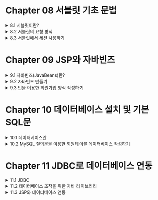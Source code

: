 # Chapter 08 서블릿 기초 문법  
<details>
  <summary> 8.1 서블릿이란?</summary>
  
- 서블릿은 Sun(사)에서 웹 프로그래밍(동적인 웹페이지 콘텐츠를 생성)을 제공하기 위해 JSP 이전에 나온 기술
- 서블릿의 자바 코드를 사용하기 때문에 자바의 많은 장점을 사용 가능한 반면, HTML, CSS및 자바 스크립트 그리고 웹 디자인과 연동하기에는 많은 단점이 있다. -> JSP를 만들었다.
- 단점이 많지만 서블릿의 존재 이유
  - JSP에는 없는 서버 측 프로그램의 기능
  - 대규모 프로젝트에 사용되는 프레임워크의 기술을 사용
  
### 8.1.1 이클립스로 서블릿 만들기
  
**[ ExampleServlet01.java ]** (ch08 -> new -> servlet)(.java이지만 servlet 코드이다)
```java
package ch08;
import java.io.IOException;
import java.io.PrintWriter;

import javax.servlet.ServletException;
import javax.servlet.annotation.WebServlet;
import javax.servlet.http.HttpServlet;
import javax.servlet.http.HttpServletRequest;
import javax.servlet.http.HttpServletResponse;

@WebServlet("/ch08/exampleServlet01")                         // 서블릿 호출 될 이름을 선언한다.
public class ExampleServlet01 extends HttpServlet {           // 서블릿으로 만들기 위해서는 반드시 상속해야 하는 클래스이다.
@Override
  protected void service(HttpServletRequest request, HttpServletResponse response) 
            throws ServletException, IOException {
  response.setContentType("text/html; charest=EUC-KR");       // 브라우저로 응답할 때의 타입과 캐릭터 셋을 결정한다.
  PrintWriter out = response.getWriter();                     // 브라우저에 출력하기 위한 스트림이다.
  //html 시작
  out.println("<html>");
  out.println("<body>");
  out.println("<h1>이클립스로 서블릿 만들기</h1>");
  out.println("</body>");
  out.println("</html>");
  //html 끝
  }
}
```
  
  ---

### 8.1.2 서블릿의 주요 클래스
1. **HttpServlet**
- 서블릿을 만들기 위해 반드시 상속해야 할 필수 클래스
- 존재 목적 자체가 서블릿을 만들기 위해 제공되는 클래스

|메서드|설명|
|:---:|---|
|void init()|서블릿의 객체가 생성될 때 호출되는 메서드|
|void destroy()|서블릿의 객체가 메모리에서 사라질 때 호출되는 메서드|
|void service(request, response)|서블릿의 요청이 있을 때 호출되는 메서드|
|void doGet(request, response)|html에서 form의 메서드가 get일 때 호출되는 메서드|
|void doPost(request, response)|html에서 form의 메서드가 post일 때 호출되는 메서드


2. **HttpServletRequest**
- 클라이언트가 데이터를 입력하거나 또는 클라이언트에 대한 정보에 대한 요청 값을 가지고 있는 클래스

|메서드|설명|
|:---:|---|
|String getParameter(name)|name에 할당된 값을 반환하며 지정된 파라미터 값이 없으면 null 값을 반환한다.|
|String[] getParaneterValues(name)|name의 모든 값을 String 배열로 반환한다.|
|Enumeration getParameterNames()|요청에 사용된 모든 파라미터 이름을 java.util.Enumeration 타입으로 반환한다.|
|void setCharacterEncoding(env)|post 방식으로 요청된 문자열의 character encoding을 설정한다.|

3. **HttpServletResponse**
- 클라이언트가 요청한 정보를 처리하고 다시 응답하기 위한 정보를 담고 있는 클래스
 
|메서드|설명|
|:---:|---|
|void setHeader(name, value)|응답에 포함될 Header를 설정한다.|
|void setContentType(type)|출력되는 페이지의 contentType을 설정한다.|
|String getCharacterEncoding()|응답 페이지의 문자 인코딩 Type을 반환한다.|
|void sendRedirect(url)|지정된 URL로 요청을 재전송한다.|

4. **HttpSession**
- 클라이언트가 세션의 정보를 저장하고 세션 기능을 유지하기 위해서 제공되는 클래스

|메서드|설명|
|:---:|---|
|String getId()|해당 세션의 세션 ID를 반환한다.| 
|long getCreationTime()|세션의 생선된 시간을 반환한다.|
|long getLastAccessedTime()|클라이언트 요청이 마지막으로 시도된 시간을 반환한다.|
|void setMaxInactiveInterval(time)|세션을 유지할 시간을 초단위로 설정한다.|
|in getMaxInactiveInterval()|setMaxInactiveInterval(time)로 지정된 값을 반환한다. 기본값은 30분이다.|
|boolean isNew()|클라이언트 세션 ID를 할당하지 않은 경우 true 값을 반환한다.|
|void invalidate()|해당 세션을 종료 시킨다.|
  
  ---

### 8.1.3 서블릿의 라이프 사이클  

서블릿은 클라이언트가 브라우저에서 서블릿으로 요청을 하면 해당 서블릿은 언제 객체가 만들어지고 언제 기존에 객체를 재활용하고 언제 종료가 되는지 다른 라이프 사이클이 존재한다.

- init() : 서블릿이 처음으로 요청이 되어 객체가 생성될 때 호출되는 메서드
- service() : 클라이언트가 요청이 있을 때 마다 호출되는 메서드
- destroy() : 서블릿 서비스의 종료 및 재시작 그리고 서블릿 코드가 수정이 될 때 호출되는 메서드
- doGet() : 클라이언트를 요청할 때 form의 메서드가 get 방식일 때 호출되는 메서드
- doPost() : 클라이언트를 요청할 때 form의 메서드가 post 방식일 때 호출되는 메서드

`클라이언트 서블릿 요청 -> init(최초 한 번 호출) -> service, doGet, doPost(반복적 호출) -> destroy(마지막 한 번 호출)`

**[ ExampleServlet02.java ]** (서블릿 코드 작성)
```java
package ch08;

import java.io.IOException;...
@WebServlet("/ch08/exampleServlet02")       // 서블릿 맵핑 이름을 선언한다.
public class ExampleServlet02 extends HttpServlet {

  @Override
  public void init(ServletConfig config) throws ServletException {
    System.out.println("init 호출");        // 톰캣 서버 콘솔 화면에 출력을 한다.
  }
  @Override
  public void destroy() {
    System.out.println("destroy 호출");
  }
  @Override
  protected void service(HttpServletRequest request, HttpServletResponse response) throws ServletException, IOException {
    System.out.println("service 호출");
  }
}
```
</details>

<details>
  <summary>8.2 서블릿의 요청 방식</summary>
  
- 브라우저에서 페이지 간에 통신할 수 있는 대표적인 방법은 `get`, `post`방식이 있다.

### 8.2.1 get 방식  

URL을 통해서 전송되며, URL이 노출되기 때문에 보안적인 내용은 작성하면 안된다.
  
**[ getJsp.jsp ]** (.jsp 파일 작성)
```jsp
<%@ page contectType="text/html; charset=EUC-KR"
    pageEncoding="EUC-KR"%>
<html>
<body>
<h1>Get Servlet 방식</h1>
<form method="get" action="getServlet">
msg : <input name="msg">
<input type="submit" value="전송">
</form>
</body>
</html>
```
  
**[ GetServlet.java ]** (서블릿 코드 작성)
```java
package ch08;

import java.io.IOException;...
import java.io.PrintWriter;
  
@WebServlet("/GetServlet")
public class GetServlet extends HttpServlet {
  
  @Override
  protected void doGet (HttpServletRequest request, HttpServletResponse response)
            throws ServletException, IOException {
    String msg = request.getParameter("msg");
    response.setContentType("text/html; charset="EUC-KR");
    PrintWriter out = response.getWriter();
  
    out.println("<html>");
    out.println("<body>");
    out.println("<h1>Get Servlet 방식</h1>");
    out.println("<h2>msg : " + msg + "</h2>");
    out.println("</body>");
    out.println("</html>");
  }
}
```
  ---

### 8.2.2 post 방식

get 방식과 다르게 url 상에 노출은 되지 않고 html 헤더 값에 값이 전송되는 방식이다.
  
**[ postJsp.jsp ]** (.jsp 파일 작성)
```jsp
<%@ page contentType="text/html; charest=EUC-KR%>
<html>
<body>
<h1>Post Servlet 방식</h1>
<form method="post" action="postServlet">
id : <input name="id><br/>
pwd : <input type="password" name="pwd'><br/>
email : <input name="eamail"><br/>
<input type="submit" value="가입">
</form>
</body>
</html>
```
  
**[ PostServlet.java ]** (서블릿 코드 작성)
```java
package ch08;
  
import java.io.IOException;...
import java.io.PrintWriter;
  
@WebServlet("/PostServlet")
public class PostServlet Extends HttpServlet {
  @Override
  protected void doPost (HttpServletRequest request, HttpServletResponse Response)
            throws ServletException, IOException {
  
    request.setCharacterEncoding("EUC-KR");
    Stirng id = request.getParameter("id");
    String pwd = request.getParameter("pwd");
    Stirng email = request.getParameter("email");
    response.setContentType("text/html; charset="EUC-KR");
    PrintWriter out = response.getWriter();
             
    out.println("<html>");
    out.pritnln("<body>");
    out.println("<h1>Post Servlet 방식</h1>");
    out.pritnln("<h3>id : "+ id + "</h3>");
    out.println("<h3>pwd : "+ pwd + "</h3>");
    out.println("<h3>email : "+ pwd + "</h3>");
    out.pritnln("</body>");
    out.pritnln("</html>");
  }
}
```    
</details>

<details>
<summary>8.3 서블릿에서 세션 사용하기</summary>
  
로그인 및 로그아웃에 필요한 JSP 및 서블릿 리스트
  - LoginServlet.java : 세션 처리 기능이 있는 서블릿
  - login.jsp : 로그인 입력 및 로그인 jsp 페이지
  - logout.jsp : 로그아웃 처리 jsp 페이지
 
## 8.3.1 세션
클라이언트(브라우저)와 서버(톰캣)와 통신의 연속성을 유지하기 위해 사용되는 기술 
  
**[ login.jsp ]** (로그인 기능이 있는 jsp 페이지 작성)
```jsp
<%@ page contentType="text/html; charset=EUC-KR%>
<%
    String id = (String)session.getAttribute("idkey");        // 세션에서 idkey 라는 키 값으로 id 값을 리턴한다.
%>
<html>
<body>
<h1>Servlet 세션</h1>
<%
    if(id!=null) {        // 세션에서 가져온 id 값이 null이 아니라면
%>
<%=id%>님 반갑습니다.<p/>
<a href='longout.jsp'>로그아웃</a>
<%
    }else{        // 세션에서 가져온 id 값이 null 이라면
%>
    <form method="post" action="loginServlet">        // loginServlet 으로 post를 수행
    id = <input name="id"><br/>
    pwd = <input type="password" name="pwd"><br/>
    <input type="submit" value "로그인">
    </form>
    <%} %>
</body>
</html>
```

**[ LoginServlet.java ]** (login.jsp에 입력한 id, pwd를 세션 처리를 위한 서블릿 코드 작성)                                    
```java
package ch08;                                    
                                    
import java.io.IOException;...                                    
                                    
@WebServlet("/LoginServlet")
public class LoginServlet extends HttpServlet {
                                 
    @Override
    protected void doPost(HttpServletRequest request, HttpServletResponse response)                       
              throws ServletException, IOException {             
        String id = request.getParameter("id");       // login.jsp에서 입력한 id 값의 문자열을 리턴한다.                  
        String pwd = request.getParameter("pwd");       // login.jsp에서 입력한 pwd 값의 문자열을 리턴한다.
                                               
        if(id!=null&&pwd!=null) {
            HttpSession session = request.getSession();         // 요청객체에서 세션을 리턴한다.
            sesion.setAttribute("idKey",id);       // 세션에 idkey라는 값으로 id 값을 저장합니다.  
        }
        response.sendRedirect("login.jsp");       // login.jsp로 응답페이지를 
    }      
}                                         
``` 
                                         
**[ logout.jsp ]** (로그아웃 기능을 위한 jsp 파일 작성)
                                         
```jsp
<%@ page contentType="text/html; charset=EUC-KR"%>
<%
      session.invalidate();        // 현재 클라이언트의 세션 객체를 서버에 제거한다.
      response.sendRedirect("login.jsp");        // login.jsp로 응답페이지를 설정
%>
```                                       
</details>

# Chapter 09 JSP와 자바빈즈
 
<details>
  <summary>9.1 자바빈즈(JavaBeans)란?</summary>
  
  - 자바빈즈의 사용 목적
    - JSP 페이지에 HTML을 제외한 많은 JSP 코드들이 있어 JSP 페이지를 이해하기 어려워진다.
  
    - 관련이 있는 데이터들은 각각의 데이터들을 다루는 것보다는 하나의 클래스를 설계하여 하나의 단위로 다루는 것이 훨씬 효율적이다.
  
    - 효율성, 재사용성 등의 장점을 가진다.
  
    > JSP 안의 자바 코드들이 담당했던 일들을 독립적으로 처리하기 위한 부품과도 같다.
  
  <p align = "center"><img src="https://user-images.githubusercontent.com/106001755/171337109-4c21df07-399d-4050-8c56-c6e5fede82c2.png"></p>
  
  <div align="center">
  자바빈즈를 이용한 JSP 프로그래밍
  </div>
  
  - 자바 빈
    - 자바 프로그램에서 **특정한 작업인 비즈니스 로직을 독립적으로 수행하는 하나의 프로그램 단위**
  
    - 큰 프로그램에서 독립적으로 수행되는 하나의 작은 프로그램 부품을 컴포넌트한다.
  
  - 자바빈즈의 장점
    - JSP 페이지가 복잡한 자바 코드로 구성되는 것을 피할 수 있다.
  
    - **JSP 페이지에 HTML 코드와 쉽고 간단한 자바 코드만을 구성할 수 있다.**
  
    - 한 번 작성된 자바 빈즈를 **여러 응용 프로그램에서 재사용이 가능하다.**
      > 프로그램의 개발 기간도 단축된다.
  
  </details>

  <details>
  <summary>9.2 자바빈즈 만들기</summary>
  
  ### 9.2.1 빈 작성
    
  1. 정보를 저장하는 변수는 모두 **private**로 선언한다.
    
  2. private로 선언된 변수의 값을 **저장**하는 **메서드**를 만든다. 메서드의 이름은 **setXxx()** 형식으로 만든다.
     > Xxx는 변수의 이름과 같으며, **첫 글자는 대문자**이다.
    
  3. private로 선언된 변수의 값을 **가져오는** 메서드를 만든다. 메서드의 이름은 **getXxx()** 형식으로 만든다.
     > Xxx는 변수의 이름과 같으며, **첫 글자는 대문자**이다.
    
  4. setXxx() 메서드와 getXxx() 메서드를 **public**으로 선언하여 둔다.
    
  보기 1: 클래스 형식(빈즈의 형식)
  <p align="center"><img src="https://user-images.githubusercontent.com/106001755/171339120-461814e7-4061-4a55-83ba-400eaf7cbae0.png"></p>
   
  보기 2: 이름을 저장할 빈즈 만들기
  <p align="center"><img src="https://user-images.githubusercontent.com/106001755/171339229-8cd0a198-72f3-47d0-9670-0345c0868dda.png"></p>
    
  보기 3: 전체 보기
  <p align="center"><img src="https://user-images.githubusercontent.com/106001755/171339365-988ce534-03f4-4a26-b41d-8fdb31f049dd.png"></p>

  - **setXxx() 메서드**를 **setter**라고 부르고, **getXxx() 메서드**를 **getter**라고 부른다.
    
  - 빈을 이용한 간단한 JSP 프로그래밍
    
    1. 아래와 같은 경로로 패키지를 생성한다.
    
    <p align="center"><img src="https://user-images.githubusercontent.com/106001755/171340625-d4787747-d3c2-41c6-9fbe-238b33278931.png"></p>
    
    2. 다음과 같이 소스를 src의 ch09 package에 작성하고 저장한다.
    <p align="center"><img src="https://user-images.githubusercontent.com/106001755/171340715-6d3bf85b-9d73-47e6-bf48-87282f2501b9.png"></p>
    
[ SimpleBean.java ] (빈을 이용한 간단한 JSP 프로그래밍)
    
```java
package ch09;
    
public class SimpleBean {
  private Stirng message = "";
    
  public Stirng getMessage() {
    return message;
  }
      
  public void setMessage(String message) {
    this.message = message;
  }
}
```

---
    
### 9.2.2 빈 컴파일
  
  - 작성한 순수 자바 파일을 컴퓨터 내부에서 실질적으로 사용할 수 있도록 하기 위해서 하는 작업
    
  - SimpleBean.java 파일이 컴파일되어 SimpleBean.class 파일이 생성된다.
    
    <p align="center"><img src="https://user-images.githubusercontent.com/106001755/171341330-dc174464-0e7d-42b2-b734-e8209d16844a.png"></p>

---
    
  ### 9.2.3 빈을 이용하는 JSP 파일 작성
    
  - 빈 태그
    
  |빈 관련 태그|내용|
  |---|---|
  |<jsp:useBean id="..." class="..." scope"..."/>|빈을 생성하여 둡니다.|
  |<jsp:setProperty name="..." property="..." value="..."/>|빈에 값을 저장한다.|
  |<jsp:getProperty name="..." property="..."/>|빈의 값을 가져온다.|
  
  - scope(생성한 빈이 살아있는(유효한) 영역)의 종류
    - page : 해당 JSP 페이지 내에서만 존재
    - request : 사용자의 요청을 처리하는 동안 존재
    - session : 사용자가 최초에 접속하여 세션이 종료되기까지 존재
    - application : 해당 어플리케이션이 살아 있는 동안 함께 존재
    
    
  보기 1 : 빈을 생성하기
  <p align="center"><img src="https://user-images.githubusercontent.com/106001755/171342464-c2e6a37e-0c16-4774-8dd4-01068dcbcc69.png"></p>
    
  보기 2: 빈에 값을 넣기
  <p align="center"><img src="https://user-images.githubusercontent.com/106001755/171342534-1af11742-11d9-48cf-9a04-283fc2e8f41d.png"></p>
    
  보기 3: 빈의 저장된 값을 가져오기
  <p align="center"><img src="https://user-images.githubusercontent.com/106001755/171342596-8c073718-c4af-4670-b2fe-73092b3dfef1.png"></p>

  **빈을 이용한 JSP 파일 예제**
  1. 빈을 사용하는 JSP 파일을 작성하고 저장한다.
  
                                                                                                                             [ simpleBean.jsp ]        
  ```jsp
  <%@ page contentType="text/html;charset=EUC-KR" %>
  <jsp:useBean id="test" class="ch09.SimpleBean" scope="page" />
  <jsp:setProperty name="test" property="message" value="빈을 쉽게 정복하자!" />
  <html>
  <body>
  <h1>간단한 빈 프로그래밍</h1>
  <br/>
  Message: <jsp:getProperty name="test" property="message" />
  </body>
  </html>
  ```
  
 2. 결과값 확인
 <p align="center"><img src="https://user-images.githubusercontent.com/106001755/171343345-6c8ad61e-6da1-4dd5-9ea1-449298d9e4f4.png"></p>
    
  </details>
 
 <details>
 <summary>9.3 빈을 이용한 회원가입 양식 작성하기</summary>
 
 ### 9.3.1 회원가입 입력 폼 작성  
   
 **회원가입 입력 폼 부분**  

 1. 회원으로부터 입력받을 폼을 만들기 위한 jsp 페이지를 작성하고 저장한다.
 
 ```jsp
 <%@ page contentType="text/html; charset=EUC-KR" %>
<html>
<head>
<title>회원가입</title>
<link href="style.css" rel="stylesheet" type="text/css">
<script language="JavaScript" src="script.js"></script>
</head>
<body bgcolor="#996600">
<table width="500" align="center" cellspacing="0" cellpadding="5" >
  <tr> 
    <td align="center" valign="middle" bgcolor="#FFFFCC"> 
      <table  border="1" cellspacing="0" cellpadding="2"  align="center">
        <form name="regForm" method="post" action="memberProc.jsp">
          <tr align="center" bgcolor="#996600"> 
            <td colspan="3"><font color="#FFFFFF"><b>회원 가입</b></font></td>
          </tr>
           <tr> 
            <td width="100">아이디</td>
            <td width="200"><input name="id" size="15"></td>
            <td width="200">아이디를 적어 주세요.</td>
          </tr>
          <tr> 
            <td>패스워드</td> 
            <td><input type="password" name="pwd" size="15"></td>
            <td>패스워드를 적어주세요.</td>
          </tr>
          <tr> 
            <td>패스워드 확인</td>
            <td><input type="password" name="repwd" size="15"></td>
            <td>패스워드를 확인합니다.</td>
          </tr>
          <tr> 
            <td>이름</td>
            <td><input name="name" size="15"></td>
            <td>고객실명을 적어주세요.</td>
          </tr>  
           <tr>
            <td>생년월일</td>
            <td><input name="birthday" size="27"></td>
            <td>생년월일을 적어주세요.</td>
          </tr>
          <tr>  
            <td>이메일</td>
            <td><input name="email" size="20"></td>
            <td>이메일을 적어주세요.</td>
          </tr>
          <tr> 
            <td colspan="3" align="center"> 
             <input type="button" value="회원가입" onclick="inputCheck()"> &nbsp; 
             <input type="reset" value="다시쓰기"> 
            </td>
          </tr>
        </form>
      </table>
    </td>
  </tr>
</table>
</body>
</html>
```          
          
2. 브라우저를 통해 작성한 입력 폼을 확인   
   
 <p align="center"><img src="https://user-images.githubusercontent.com/106001755/171344787-87498494-ebf5-44fe-a2eb-441f5f528a00.png"></p>

---
   
### 9.3.2 회원정보를 처리하기 위한 빈 작성

**회원정보 처리 부분**
   
01 회원정보 처리를 위한 빈을 작성하고 저장한다.
   
```java
package ch09;
   
public class MemberBean {
   
   private String id;
   private String pwd;
   private String name;
   private String birthday;
   private String email;
   
   public String getId() {
      return id;
   }
   public void setId(String id) {
      this.id = id;
   }
   public String getPwd() {
      return pwd;
   }
   public void setPwd(String pwd) {
      this.pwd = pwd;
   }
   public String getName() {
      return name;
   }
   public void setName(String name) {
      this name = name;
   }
   public String getBirthday() {
      return birthday;
   }
   public void setBirthday(String birthday) {
      this.birthday = birthday;
   }
   public String getEmail() {
      return email;
   }
   public void setEmail(String email) {
      this.email = email;
   }
}
   
```
   
02 작성을 완료한 java 파일을 저장한다.
   
---
   
### 9.3.3 회원입력 정보확인 
   
**회원입력 정보확인 부분**   
   
01 사용자가 입력한 정보를 화면에 출력하는 파일을 코딩하고 저장한다.
[ member.jsp ]
```jsp

<%@ page contentType="text/html; charset=EUC-KR" %>
<% 
request.setCharacterEncoding("EUC-KR");
%>
<jsp:useBean id="regBean" class=“ch09.MemberBean"/>
<jsp:setProperty name="regBean" property="*"  />  // member.jsp에서 변수값 모두 저장
<html>
    <head>
    <title>회원가입 확인</title>
    <link href="style.css" rel="stylesheet" type="text/css">
</head>
<body bgcolor="#996600">
<table width="80%"align="center" cellspacing="0" cellpadding="5" >
  <tr> 
    <td align="center" valign="middle" bgcolor="#FFFFCC">
  <table width="90%" border="1" cellspacing="0" cellpadding="2＂ align="center">
        <form name="regForm" method="post" action="memberInsert.jsp">
          <tr align="center" bgcolor="#996600"> 
            <td colspan="3"><font color="#FFFFFF"><b> 
              <jsp:getProperty name="regBean" property="name" />
              회원님이 작성하신 내용입니다. 확인해 주세요</b></font></td>
          </tr>
          <tr> 
            <td width="24%">아이디</td>
            <td width="41%"><jsp:getProperty name="regBean" property="id" /></td>
          </tr>
          <tr> 
            <td>패스워드</td>
            <td> <jsp:getProperty name="regBean" property="pwd" /></td>
          </tr>
          <tr>
            <td>이름</td>
            <td> <jsp:getProperty name="regBean" property="name" /></td>
          </tr>
          <tr> 
            <td>생년월일</td>
            <td> <jsp:getProperty name="regBean" property="birthday" /></td>
          </tr>
          <tr>
            <td>이메일</td>
            <td><jsp:getProperty name="regBean" property="email" /></td>
          </tr>
          <tr> 
            <td colspan="2" align="center"> 
          <input type="button" value="확인완료"> &nbsp;
               <input type="button" value="다시쓰기" onClick="history.back()"> 
             </td>
          </tr>
        </form>
      </table>
    </td>
  </tr>
</table>
</body>
</html>
```
  
02 실행 결과(비밀번호를 잘못 입력했을 경우)
  
<p align="center"><img src="https://user-images.githubusercontent.com/106001755/171348736-88fd83ff-fc17-45ae-91a1-39210faeec84.png"></p>

(정상 작동)
  
<p align="center"><img src="https://user-images.githubusercontent.com/106001755/171348919-401b8f31-a687-42ee-9e39-19353d4b6ba6.png"></p>

 </details>

# Chapter 10 데이터베이스 설치 및 기본 SQL문

<details>
<summary>10.1 데이터베이스란</summary>

### 10.1.1 데이터베이스 & DBMS
  
- 데이터베이스
  - 많은 자료들을 특정한 규칙에 맞게 대용량의 저장장치에 보관하여 필요한 업무에 사용하는 자료의 저장 창고
                                                                                                                                 
- DBMS(DataBase Management System)
  - 저장된 데이터를 읽고 변경, 추가, 삭제                                                                            
  - 종류 : Oracle, MS-SQL, My-SQL 등
                                                                                                                                   
예를 들어 전화번호 목록을 검색한다고 했을 때 전화번호 목록은 데이터베이스라는 저장장치에 저장되어 있고, DBMS라는 프로그램을 통해 데이터베이스 안에 저장되어 있는 전화번호를 읽고, 쓰고, 삭제하고, 변경할 수 있는 것이다. 그리고 DBMS는 다른 프로그램과 연동이 되어서 데이터베이스에 접근할 수 있다.
> DBMS는 DBMS에서 자체적으로 데이터베이스에 접근할 수 있고, 또 다른 프로그램과 연동이 되어서 그 프로그램에서 데이터베이스의 데이터에 접근할 수 있게 한다.
</details>
<details>
<summary>10.2 MySQL 질의문을 이용한 회원테이블 데이터베이스 작성하기</summary>  

### 10.2.1 데이터베이스의 구성
                                                                                                                                   
- 데이터베이스 용어 
                                                                                                                                   
  - 데이터베이스
    - 다수의 테이블이 모여있는 공간
                                                                                                                                   
  - 테이블
    - 다수의 속성과 레코드가 모여있는 공간
                                                                                                                                   
  - 열, 속성(Attribute)                                                                                                                                 
    - 하나의 행(가로)를 이루고 있는 다수의 속성
    - 테이블에서 각각의 세로로 구분되는 부분
                                                                                                                                   
  - 레코드
    - 테이블에서 행(가로)에 해당되는 부분
    - 여러 속성값의 집합
                                                                                                                                   
  - Primary Key(기본키)
    - 레코드를 구분할 수 있도록 유일한 값을 가지는 속성                                                                                                                             
                                                                                                                                   
<p align="center"><img src="https://user-images.githubusercontent.com/106001755/171786657-a2653c3e-bf5a-46f0-80fd-6b3d846731fc.png"></p>
                                                                                                                                   
<div align="center">
릴레이션 스키마와 인스턴스 
</div>
                                                                                                                                  
- 데이터형                                                                                                                                   
<p align="center"><img src="https://user-images.githubusercontent.com/106001755/171788478-747e9352-3d21-4db4-aa45-f0231e63bf6c.png"></p>
                                                                                                                                   
### 10.2.2 회원 테이블 만들기                                                 

- 회원 테이블 만들기                                                                                                                                   
                                                                                                                                   
<p align="center"><img src="https://user-images.githubusercontent.com/106001755/171788850-dac68720-4780-449d-bb19-fd2379b87c36.png"></p>
                                                                                                                                   
- 데이터베이스 생성                                                                                                                                   
                                                                                                                                   
<p align="center"><img src="https://user-images.githubusercontent.com/106001755/171788913-28b8f089-8a91-4ac7-957c-dac37a61dce9.png"></p>
 
- 데이터베이스 사용                                                                                                                                   
                                                                                                                                   
<p align="center"><img src="https://user-images.githubusercontent.com/106001755/171788980-434e79f5-1969-41e9-8550-94ce336f74c7.png"></p>
                                                                                                                                   
 
- HeidiSQL을 이용해 DB의 테이블 생성

1. mydb 데이터베이스 생성                                                                                                                                   
  > [쿼리]에서 명령어 입력 -> F9 클릭
                                                                                                                                                                       
                                                                                                                                   
<p align="center"><img src="https://user-images.githubusercontent.com/106001755/171790680-83f2f106-c7a1-46a2-bd2b-dcaa7f62259b.png"></p>
   
2. 테이블 생성                                                                                                                                   
                                                                                                                                   
<p align="center"><img src="https://user-images.githubusercontent.com/106001755/171791258-2b735dbf-e9ee-4374-ba53-2f1218e1ace3.png"></p>
                                                                                                                                   
- 회원테이블                                                                                                                                   
<p align="center"><img src="https://user-images.githubusercontent.com/106001755/171791394-de329a78-baba-4586-b38d-507ec7e7d185.png"></p>
                                                                                                                                   
      
3. 생성된 테이블 관리                                                                                                                                   
<p align="center"><img src="https://user-images.githubusercontent.com/106001755/171792190-5ae80834-6ddf-4709-9d3a-ceab23a032cc.png"></p>
                                                                                                                                   
4. 생성된 테이블 구조 변경
<p align="center"><img src="https://user-images.githubusercontent.com/106001755/171792653-a6a3e5cc-59d1-4215-909a-1561d2204151.png"></p>
                                                                                                                                   
                                                                                                                                   
5. 테이블 데이터 조회                                                                                                                                  
<p align="center"><img src="https://user-images.githubusercontent.com/106001755/171792754-1e211391-fb98-4017-b465-fbd0cab03f8f.png"></p>
                                                                                                                                   
6. 테이블 데이터 명령                                                                                                                                   
<p align="center"><img src="https://user-images.githubusercontent.com/106001755/171792818-30a151c2-98c5-47c3-abbb-c686e1cf9eb3.png"></p>
                                                                                                                                   
                                                                                                                                   
7. 테이블 데이터 변경                                                                                                                                   
<p align="center"><img src="https://user-images.githubusercontent.com/106001755/171792941-fcf13538-4010-4040-89d9-742578f3ad0a.png"></p>
                                                                                                                                   
> ID가 'rorod' 값을 갖는 행에서 pwd 값을 '4321'로 바꿔라
                                                                                                                                   
> 만약 'Where' 조건이 없다면 모든 행에 있는 pwd값이 4321로 바뀌게 된다. 
                                                                                                                                   
8. 데이터 삭제 명령                                                                                                                                     
<p align="center"><img src="https://user-images.githubusercontent.com/106001755/171793226-e88fc9b1-0b32-456f-966d-0c8f08068c70.png"></p>
                                                                                                                                   
</details>                                                                                                                                   
                                                                                                                                   
# Chapter 11 JDBC로 데이터베이스 연동                                                                                                                                   
                                                                                                                                   
<details>                                                                                                                                   
<summary>11.1 JDBC</summary>                                                                                                                                   
                                                                                                                                   
- JDBC란?                                                                                                                                   
  - 데이터베이스를 다루기 위한 자바 API(Application Programmgin Interface)                                                                                                                                   
  - JDBC를 통해서 DBMS의 종류와 관계없이 질의문을 던져 데이터를 수신 
                                                                                                                                   
  - 각 데이터베이스의 접속에 대한 상세한 정보가 불필요 

### 11.1.1 JDBC Driver

- JDBC 인터페이스 : 프로그래머에게 쉬운 데이터페이스와 연동되는 프로그램을 작성할 수 있게 하는 도구

- JDBC 드라이버 : JDBC 인터페이스를 구현하여 실제로 DBMS를 작동시켜 질의를 던지고 결과를 받음

<p align="center"><img src="https://user-images.githubusercontent.com/106001755/171794373-98fc49e8-2882-45c7-8059-4af8a72e6736.png"></p>

(1) JDBC Driver Type

<p align="center"><img src="https://user-images.githubusercontent.com/106001755/171838573-fce548ff-f3ea-43d3-91c0-1f5dc4b31b61.png"></p>

</details>
                                                                                                                                   
<details>                                                                                                                                   
<summary>11.2 데이터베이스 조작을 위한 자바 라이브러리</summary>    
 
### 11.2.1 JDBC API 
 
- Driver : 모든 드라이버 클래스들이 구현해야 하는 인터페이스 
 
- DriverManager : 드라이버를 로드하고 데이터베이스에 연결 
 
- Connection : 특정 데이터베이스와의 연결 
 
- Statement : SQL문을 실행해 작성한 결과를 반환 
 
- PreparedStatement : 사전에 컴파일 된 SQL문을 실행 
 
- ResultSet : SQL문에 대한 결과를 얻어냄 
</details>            
             
<details>                                                                                                                                   
<summary>11.3 JSP와 데이터베이스 연동</summary>     
                                                                                                                                   
- JDBC 프로그래밍 단계 
 
<p align="center"><img src="https://user-images.githubusercontent.com/106001755/171842719-905a311e-32a2-473c-a938-603d2e8c1273.png"></p>
 
<p align="center"><img src="https://user-images.githubusercontent.com/106001755/171842916-8ced4315-0d1f-4538-b470-d0f37699d336.png"></p>

### 11.3.1 JSP 스크립트릿으로의 데이터베이스 연동                                                                                     
 
**JSP 내의 DB 코드 혼재 방법**                                                                                                                                   
  - JSP 페이지 내에서 직접 데이터베이스 관련 코드가 혼재되어 있어 추후 페이지 변경 등의 작업이 있을 때 유리하지 못하다.                                                                                                                                 
<p align="center"><img src="https://user-images.githubusercontent.com/106001755/171843676-4b1124c2-aa79-41c3-aedf-9e85962b2feb.png"></p>

---

### 11.3.2 자바빈즈를 이용한 데이터베이스 연동

<p align="center"><img src="https://user-images.githubusercontent.com/106001755/172408762-45e79b56-8e94-449b-9936-b7e1f4bbccc3.png"></p>





 
</details>


































